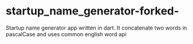 # startup_name_generator-forked-
Startup name generator app written in dart. It concatenate two words in pascalCase and uses common english word api
